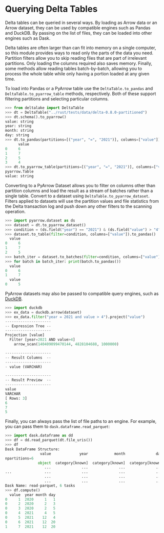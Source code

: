 # Querying Delta Tables

Delta tables can be queried in several ways. By loading as Arrow data or
an Arrow dataset, they can be used by compatible engines such as Pandas
and DuckDB. By passing on the list of files, they can be loaded into
other engines such as Dask.

Delta tables are often larger than can fit into memory on a single
computer, so this module provides ways to read only the parts of the
data you need. Partition filters allow you to skip reading files that
are part of irrelevant partitions. Only loading the columns required
also saves memory. Finally, some methods allow reading tables
batch-by-batch, allowing you to process the whole table while only
having a portion loaded at any given time.

To load into Pandas or a PyArrow table use the `DeltaTable.to_pandas` and `DeltaTable.to_pyarrow_table` methods, respectively. Both of these support filtering partitions and selecting particular columns.

``` python
>>> from deltalake import DeltaTable
>>> dt = DeltaTable("../rust/tests/data/delta-0.8.0-partitioned")
>>> dt.schema().to_pyarrow()
value: string
year: string
month: string
day: string
>>> dt.to_pandas(partitions=[("year", "=", "2021")], columns=["value"])
      value
0     6
1     7
2     5
3     4
>>> dt.to_pyarrow_table(partitions=[("year", "=", "2021")], columns=["value"])
pyarrow.Table
value: string
```

Converting to a PyArrow Dataset allows you to filter on columns other
than partition columns and load the result as a stream of batches rather
than a single table. Convert to a dataset using
`DeltaTable.to_pyarrow_dataset`. Filters
applied to datasets will use the partition values and file statistics
from the Delta transaction log and push down any other filters to the
scanning operation.

``` python
>>> import pyarrow.dataset as ds
>>> dataset = dt.to_pyarrow_dataset()
>>> condition = (ds.field("year") == "2021") & (ds.field("value") > "4")
>>> dataset.to_table(filter=condition, columns=["value"]).to_pandas()
  value
0     6
1     7
2     5
>>> batch_iter = dataset.to_batches(filter=condition, columns=["value"], batch_size=2)
>>> for batch in batch_iter: print(batch.to_pandas())
  value
0     6
1     7
  value
0     5
```

PyArrow datasets may also be passed to compatible query engines, such as
[DuckDB](https://duckdb.org/docs/api/python/overview.html).

``` python
>>> import duckdb
>>> ex_data = duckdb.arrow(dataset)
>>> ex_data.filter("year = 2021 and value > 4").project("value")
---------------------
-- Expression Tree --
---------------------
Projection [value]
  Filter [year=2021 AND value>4]
    arrow_scan(140409099470144, 4828104688, 1000000)

---------------------
-- Result Columns  --
---------------------
- value (VARCHAR)

---------------------
-- Result Preview  --
---------------------
value
VARCHAR
[ Rows: 3]
6
7
5
```

Finally, you can always pass the list of file paths to an engine. For
example, you can pass them to `dask.dataframe.read_parquet`:

``` python
>>> import dask.dataframe as dd
>>> df = dd.read_parquet(dt.file_uris())
>>> df
Dask DataFrame Structure:
                value             year            month              day
npartitions=6
               object  category[known]  category[known]  category[known]
                  ...              ...              ...              ...
...               ...              ...              ...              ...
                  ...              ...              ...              ...
                  ...              ...              ...              ...
Dask Name: read-parquet, 6 tasks
>>> df.compute()
  value  year month day
0     1  2020     1   1
0     2  2020     2   3
0     3  2020     2   5
0     4  2021     4   5
0     5  2021    12   4
0     6  2021    12  20
1     7  2021    12  20
```